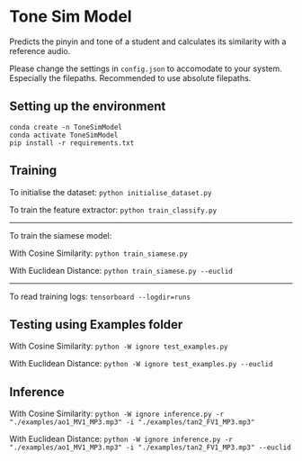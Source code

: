 # Tone Sim Model
Predicts the pinyin and tone of a student and calculates its similarity with a reference audio.

Please change the settings in `config.json` to accomodate to your system. Especially the filepaths. Recommended to use absolute filepaths.

## Setting up the environment
```
conda create -n ToneSimModel
conda activate ToneSimModel
pip install -r requirements.txt
```

## Training
To initialise the dataset: `python initialise_dataset.py` 

To train the feature extractor: `python train_classify.py`

---

To train the siamese model:

With Cosine Similarity: `python train_siamese.py`

With Euclidean Distance: `python train_siamese.py --euclid`

---

To read training logs: `tensorboard --logdir=runs`

## Testing using Examples folder
With Cosine Similarity: `python -W ignore test_examples.py`

With Euclidean Distance: `python -W ignore test_examples.py --euclid`

## Inference
With Cosine Similarity: `python -W ignore inference.py -r "./examples/ao1_MV1_MP3.mp3" -i "./examples/tan2_FV1_MP3.mp3"`

With Euclidean Distance: `python -W ignore inference.py -r "./examples/ao1_MV1_MP3.mp3" -i "./examples/tan2_FV1_MP3.mp3" --euclid`
